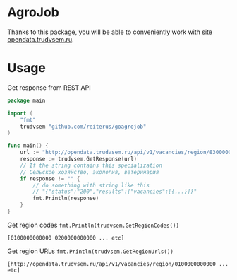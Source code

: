 # AgroJob

Thanks to this package, 
you will be able to conveniently work with site 
[opendata.trudvsem.ru](http://opendata.trudvsem.ru/api/v1/vacancies).

# Usage

Get response from REST API
```go
package main

import (
	"fmt"
	trudvsem "github.com/reiterus/goagrojob"
)

func main() {
	url := "http://opendata.trudvsem.ru/api/v1/vacancies/region/8300000000000"
	response := trudvsem.GetResponse(url)
	// If the string contains this specialization
	// Сельское хозяйство, экология, ветеринария
	if response != "" {
		// do something with string like this
		// "{"status":"200","results":{"vacancies":[{...}]}"
		fmt.Println(response)
	}
}
```

Get region codes `fmt.Println(trudvsem.GetRegionCodes())`
```
[0100000000000 0200000000000 ... etc]
```

Get region URLs `fmt.Println(trudvsem.GetRegionUrls())`
```
[http://opendata.trudvsem.ru/api/v1/vacancies/region/0100000000000 ... etc]

```
